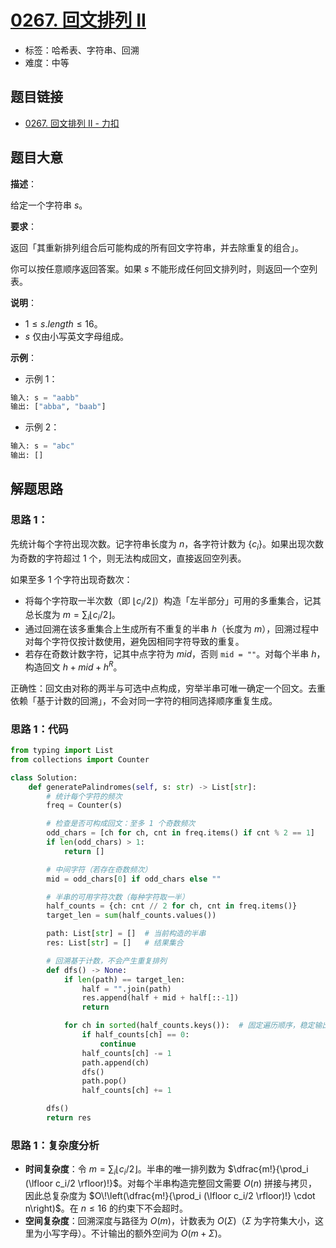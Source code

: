 # [0267. 回文排列 II](https://leetcode.cn/problems/palindrome-permutation-ii/)

- 标签：哈希表、字符串、回溯
- 难度：中等

## 题目链接

- [0267. 回文排列 II - 力扣](https://leetcode.cn/problems/palindrome-permutation-ii/)

## 题目大意

**描述**：

给定一个字符串 $s$。

**要求**：

返回「其重新排列组合后可能构成的所有回文字符串，并去除重复的组合」。

你可以按任意顺序返回答案。如果 $s$ 不能形成任何回文排列时，则返回一个空列表。

**说明**：

- $1 \le s.length \le 16$。
- $s$ 仅由小写英文字母组成。

**示例**：

- 示例 1：

```python
输入: s = "aabb"
输出: ["abba", "baab"]
```

- 示例 2：

```python
输入: s = "abc"
输出: []
```

## 解题思路

### 思路 1：

先统计每个字符出现次数。记字符串长度为 $n$，各字符计数为 $\{c_i\}$。如果出现次数为奇数的字符超过 $1$ 个，则无法构成回文，直接返回空列表。

如果至多 $1$ 个字符出现奇数次：

- 将每个字符取一半次数（即 $\lfloor c_i/2 \rfloor$）构造「左半部分」可用的多重集合，记其总长度为 $m = \sum_i \lfloor c_i/2 \rfloor$。
- 通过回溯在该多重集合上生成所有不重复的半串 $h$（长度为 $m$），回溯过程中对每个字符仅按计数使用，避免因相同字符导致的重复。
- 若存在奇数计数字符，记其中点字符为 $mid$，否则 `mid = ""`。对每个半串 $h$，构造回文 $h + mid + h^R$。

正确性：回文由对称的两半与可选中点构成，穷举半串可唯一确定一个回文。去重依赖「基于计数的回溯」，不会对同一字符的相同选择顺序重复生成。

### 思路 1：代码

```python
from typing import List
from collections import Counter

class Solution:
    def generatePalindromes(self, s: str) -> List[str]:
        # 统计每个字符的频次
        freq = Counter(s)

        # 检查是否可构成回文：至多 1 个奇数频次
        odd_chars = [ch for ch, cnt in freq.items() if cnt % 2 == 1]
        if len(odd_chars) > 1:
            return []

        # 中间字符（若存在奇数频次）
        mid = odd_chars[0] if odd_chars else ""

        # 半串的可用字符次数（每种字符取一半）
        half_counts = {ch: cnt // 2 for ch, cnt in freq.items()}
        target_len = sum(half_counts.values())

        path: List[str] = []  # 当前构造的半串
        res: List[str] = []   # 结果集合

        # 回溯基于计数，不会产生重复排列
        def dfs() -> None:
            if len(path) == target_len:
                half = "".join(path)
                res.append(half + mid + half[::-1])
                return

            for ch in sorted(half_counts.keys()):  # 固定遍历顺序，稳定输出
                if half_counts[ch] == 0:
                    continue
                half_counts[ch] -= 1
                path.append(ch)
                dfs()
                path.pop()
                half_counts[ch] += 1

        dfs()
        return res
```

### 思路 1：复杂度分析

- **时间复杂度**：令 $m = \sum_i \lfloor c_i/2 \rfloor$。半串的唯一排列数为 $\dfrac{m!}{\prod_i (\lfloor c_i/2 \rfloor)!}$。对每个半串构造完整回文需要 $O(n)$ 拼接与拷贝，因此总复杂度为 $O\!\left(\dfrac{m!}{\prod_i (\lfloor c_i/2 \rfloor)!} \cdot n\right)$。在 $n \le 16$ 的约束下不会超时。
- **空间复杂度**：回溯深度与路径为 $O(m)$，计数表为 $O(\Sigma)$（$\Sigma$ 为字符集大小，这里为小写字母）。不计输出的额外空间为 $O(m + \Sigma)$。
